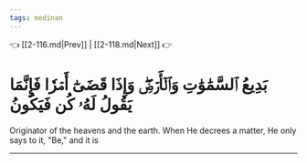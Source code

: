 ```yaml
---
tags: medinan
---
```


👈 [[2-116.md|Prev]] | [[2-118.md|Next]] 👉

# بَدِيعُ ٱلسَّمَٰوَٰتِ وَٱلۡأَرۡضِۖ وَإِذَا قَضَىٰٓ أَمۡرٗا فَإِنَّمَا يَقُولُ لَهُۥ كُن فَيَكُونُ

Originator of the heavens and the earth. When He decrees a matter, He only says to it, "Be," and it is

---


